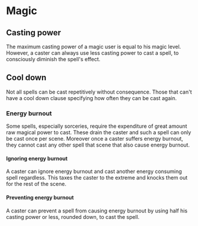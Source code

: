 # Magic

## Casting power

The maximum casting power of a magic user is equal to his magic level. However, a caster can always use less casting power to cast a spell, to consciously diminish the spell's effect.

## Cool down

Not all spells can be cast repetitively without consequence. Those that can't have a cool down clause specifying how often they can be cast again.

### Energy burnout

Some spells, especially sorceries, require the expenditure of great amount raw magical power to cast. These drain the caster and such a spell can only be cast once per scene. Moreover once a caster suffers energy burnout, they cannot cast any other spell that scene that also cause energy burnout.

#### Ignoring energy burnout

A caster can ignore energy burnout and cast another energy consuming spell regardless. This taxes the caster to the extreme and knocks them out for the rest of the scene.

#### Preventing energy burnout

A caster can prevent a spell from causing energy burnout by using half his casting power or less, rounded down, to cast the spell.
